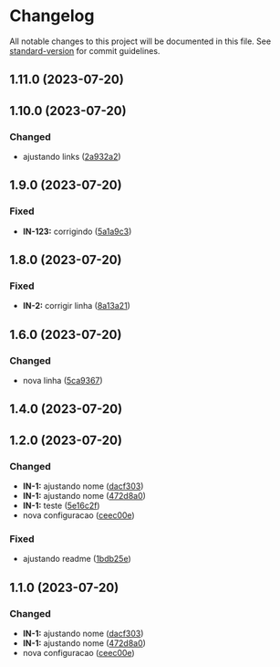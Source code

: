 # Changelog

All notable changes to this project will be documented in this file. See [standard-version](https://github.com/conventional-changelog/standard-version) for commit guidelines.

## 1.11.0 (2023-07-20)

## 1.10.0 (2023-07-20)


### Changed

* ajustando links ([2a932a2](https://github.com/felipe-frade/github-actions-test/commits/2a932a21ed98235c8df790ef6de51e2c491e4bab))

## 1.9.0 (2023-07-20)


### Fixed

* **IN-123:** corrigindo ([5a1a9c3](https://github.com/mokkapps/changelog-generator-demo/commits/5a1a9c324ba71c9a8e7470591f7892b4b7f38690))

## 1.8.0 (2023-07-20)


### Fixed

* **IN-2:** corrigir linha ([8a13a21](https://github.com/mokkapps/changelog-generator-demo/commits/8a13a21c10171e978823015531a061c26ebce297))

## 1.6.0 (2023-07-20)


### Changed

* nova linha ([5ca9367](https://github.com/mokkapps/changelog-generator-demo/commits/5ca936705e5c053def3256419e8ed9ff4b2ce36d))

## 1.4.0 (2023-07-20)

## 1.2.0 (2023-07-20)


### Changed

* **IN-1:** ajustando nome ([dacf303](https://github.com/mokkapps/changelog-generator-demo/commits/dacf303edc3d110cf07e624d6e30fac1ec00fee5))
* **IN-1:** ajustando nome ([472d8a0](https://github.com/mokkapps/changelog-generator-demo/commits/472d8a076ed7074baca0199584f3b91c5adfa8e1))
* **IN-1:** teste ([5e16c2f](https://github.com/mokkapps/changelog-generator-demo/commits/5e16c2fb29267b24bed8673de1b880755a413097))
* nova configuracao ([ceec00e](https://github.com/mokkapps/changelog-generator-demo/commits/ceec00e48f8bd140c44252c626cf3521e44bef4a))


### Fixed

* ajustando readme ([1bdb25e](https://github.com/mokkapps/changelog-generator-demo/commits/1bdb25e854377f8ed65eea7b78b4758c1910979f))

## 1.1.0 (2023-07-20)


### Changed

* **IN-1:** ajustando nome ([dacf303](https://github.com/mokkapps/changelog-generator-demo/commits/dacf303edc3d110cf07e624d6e30fac1ec00fee5))
* **IN-1:** ajustando nome ([472d8a0](https://github.com/mokkapps/changelog-generator-demo/commits/472d8a076ed7074baca0199584f3b91c5adfa8e1))
* nova configuracao ([ceec00e](https://github.com/mokkapps/changelog-generator-demo/commits/ceec00e48f8bd140c44252c626cf3521e44bef4a))
